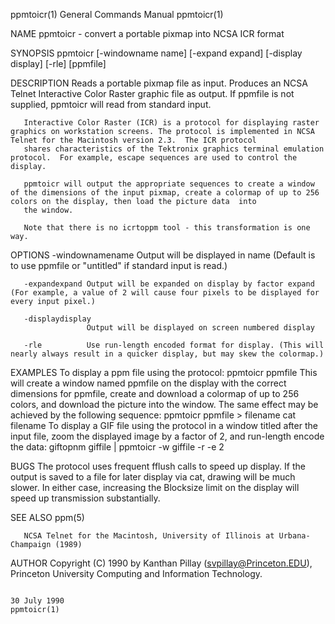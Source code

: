 ppmtoicr(1)                                                                             General Commands Manual                                                                            ppmtoicr(1)

NAME
       ppmtoicr - convert a portable pixmap into NCSA ICR format

SYNOPSIS
       ppmtoicr [-windowname name] [-expand expand] [-display display] [-rle] [ppmfile]

DESCRIPTION
       Reads a portable pixmap file as input.  Produces an NCSA Telnet Interactive Color Raster graphic file as output.  If ppmfile is not supplied, ppmtoicr will read from standard input.

       Interactive Color Raster (ICR) is a protocol for displaying raster graphics on workstation screens. The protocol is implemented in NCSA Telnet for the Macintosh version 2.3.  The ICR protocol
       shares characteristics of the Tektronix graphics terminal emulation protocol.  For example, escape sequences are used to control the display.

       ppmtoicr will output the appropriate sequences to create a window of the dimensions of the input pixmap, create a colormap of up to 256 colors on the display, then load the picture data  into
       the window.

       Note that there is no icrtoppm tool - this transformation is one way.

OPTIONS
       -windownamename
                     Output will be displayed in name (Default is to use ppmfile or "untitled" if standard input is read.)

       -expandexpand Output will be expanded on display by factor expand (For example, a value of 2 will cause four pixels to be displayed for every input pixel.)

       -displaydisplay
                     Output will be displayed on screen numbered display

       -rle          Use run-length encoded format for display. (This will nearly always result in a quicker display, but may skew the colormap.)

EXAMPLES
       To display a ppm file using the protocol:
           ppmtoicr ppmfile
       This  will  create a window named ppmfile on the display with the correct dimensions for ppmfile, create and download a colormap of up to 256 colors, and download the picture into the window.
       The same effect may be achieved by the following sequence:
           ppmtoicr ppmfile > filename
           cat filename
       To display a GIF file using the protocol in a window titled after the input file, zoom the displayed image by a factor of 2, and run-length encode the data:
           giftopnm giffile | ppmtoicr -w giffile -r -e 2

BUGS
       The protocol uses frequent fflush calls to speed up display. If the output is saved to a file for later display via cat, drawing will be much slower. In either case, increasing the  Blocksize
       limit on the display will speed up transmission substantially.

SEE ALSO
       ppm(5)

       NCSA Telnet for the Macintosh, University of Illinois at Urbana-Champaign (1989)

AUTHOR
       Copyright (C) 1990 by Kanthan Pillay (svpillay@Princeton.EDU), Princeton University Computing and Information Technology.

                                                                                             30 July 1990                                                                                  ppmtoicr(1)
